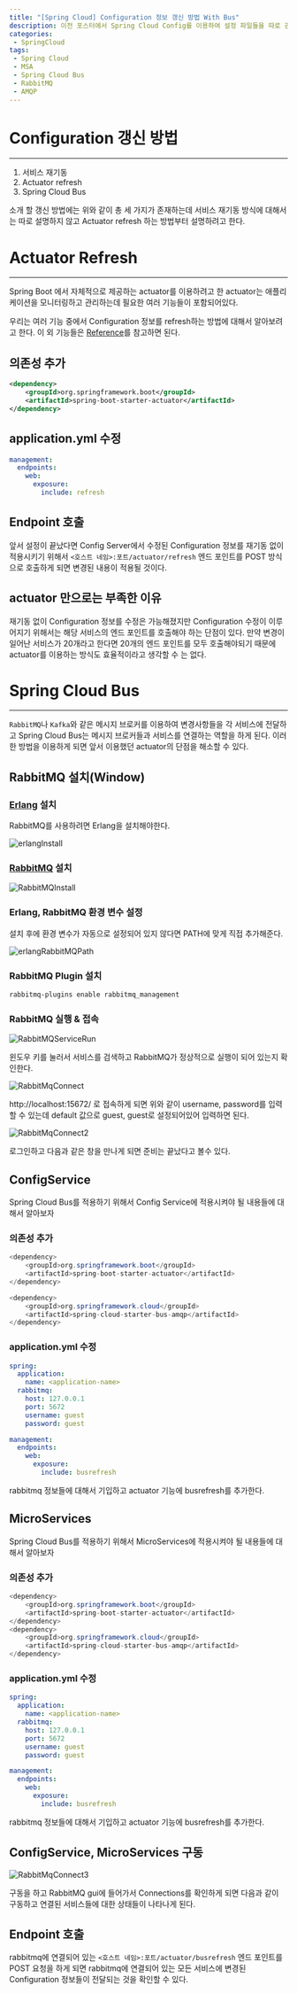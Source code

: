 ```yaml
---
title: "[Spring Cloud] Configuration 정보 갱신 방법 With Bus"
description: 이전 포스터에서 Spring Cloud Config를 이용하여 설정 파일들을 따로 관리하는 서버를 구축하였다. 이때 Config Server에 있는 Configuration 정보들이 변경이 이루어지게 되면 변경된 내용들을 어떻게 마이크로서비스들에게 전달할 수 있는지에 대해서 actuator, Spring Cloud Bus에 대해서 배워보려고 한다.
categories:
 - SpringCloud
tags:
 - Spring Cloud
 - MSA
 - Spring Cloud Bus
 - RabbitMQ
 - AMQP
---
```


# Configuration 갱신 방법

<hr>

1. 서비스 재기동
2. Actuator refresh
3. Spring Cloud Bus

소개 할 갱신 방법에는 위와 같이 총 세 가지가 존재하는데 서비스 재기동 방식에 대해서는 따로 설명하지 않고 Actuator refresh 하는 방법부터 설명하려고 한다.

# Actuator Refresh

<hr>

Spring Boot 에서 자체적으로 제공하는 actuator를 이용하려고 한 actuator는 애플리케이션을 모니터링하고 관리하는데 필요한 여러 기능들이 포함되어있다.

우리는 여러 기능 중에서 Configuration 정보를 refresh하는 방법에 대해서 알아보려고 한다. 이 외 기능들은 [Reference](https://docs.spring.io/spring-boot/docs/current/reference/html/production-ready-features.html)를 참고하면 된다.

## 의존성 추가

``` xml
<dependency>
    <groupId>org.springframework.boot</groupId>
    <artifactId>spring-boot-starter-actuator</artifactId>
</dependency>
```

## application.yml 수정

``` yml
management:
  endpoints:
    web:
      exposure:
        include: refresh
```

## Endpoint 호출

앞서 설정이 끝났다면 Config Server에서 수정된 Configuration 정보를 재기동 없이 적용시키기 위해서 `<호스트 네임>:포트/actuator/refresh` 엔드 포인트를 POST 방식으로 호출하게 되면 변경된 내용이 적용될 것이다.

## actuator 만으로는 부족한 이유

재기동 없이 Configuration 정보를 수정은 가능해졌지만 Configuration 수정이 이루어지기 위해서는 해당 서비스의 엔드 포인트를 호출해야 하는 단점이 있다. 만약 변경이 일어난 서비스가 20개라고 한다면 20개의 엔드 포인트를 모두 호출해야되기 때문에 actuator를 이용하는 방식도 효율적이라고 생각할 수 는 없다.

# Spring Cloud Bus

<hr>

`RabbitMQ`나 `Kafka`와 같은 메시지 브로커를 이용하여 변경사항들을 각 서비스에 전달하고 Spring Cloud Bus는 메시지 브로커들과 서비스를 연결하는 역할을 하게 된다. 이러한 방법을 이용하게 되면 앞서 이용했던 actuator의 단점을 해소할 수 있다.

## RabbitMQ 설치(Window)

### [Erlang](https://www.erlang.org/downloads) 설치

RabbitMQ를 사용하려면 Erlang을 설치해야한다.

![erlangInstall](/assets/postImages/ConfigRefreshMethod/erlangInstall.PNG)

### [RabbitMQ](https://www.rabbitmq.com/install-windows.html#installer) 설치

![RabbitMQInstall](/assets/postImages/ConfigRefreshMethod/RabbitMQInstall.PNG)

### Erlang, RabbitMQ 환경 변수 설정

설치 후에 환경 변수가 자동으로 설정되어 있지 않다면 PATH에 맞게 직접 추가해준다.

![erlangRabbitMQPath](/assets/postImages/ConfigRefreshMethod/erlangRabbitMQPath.PNG)

### RabbitMQ Plugin 설치

``` bash
rabbitmq-plugins enable rabbitmq_management
```

### RabbitMQ 실행 & 접속

![RabbitMQServiceRun](/assets/postImages/ConfigRefreshMethod/RabbitMQServiceRun.PNG)

윈도우 키를 눌러서 서비스를 검색하고 RabbitMQ가 정상적으로 실행이 되어 있는지 확인한다.

![RabbitMqConnect](/assets/postImages/ConfigRefreshMethod/RabbitMqConnect.PNG)

http://localhost:15672/ 로 접속하게 되면 위와 같이 username, password를 입력할 수 있는데 default 값으로 guest, guest로 설정되어있어 입력하면 된다.

![RabbitMqConnect2](/assets/postImages/ConfigRefreshMethod/RabbitMqConnect2.PNG)

로그인하고 다음과 같은 창을 만나게 되면 준비는 끝났다고 볼수 있다.

## ConfigService

Spring Cloud Bus를 적용하기 위해서 Config Service에 적용시켜야 될 내용들에 대해서 알아보자

### 의존성 추가

``` java
<dependency>
    <groupId>org.springframework.boot</groupId>
    <artifactId>spring-boot-starter-actuator</artifactId>
</dependency>

<dependency>
    <groupId>org.springframework.cloud</groupId>
    <artifactId>spring-cloud-starter-bus-amqp</artifactId>
</dependency>
```

### application.yml 수정

``` yml
spring:
  application:
    name: <application-name>
  rabbitmq:
    host: 127.0.0.1
    port: 5672
    username: guest
    password: guest

management:
  endpoints:
    web:
      exposure:
        include: busrefresh
```

rabbitmq 정보들에 대해서 기입하고 actuator 기능에 busrefresh를 추가한다.

## MicroServices

Spring Cloud Bus를 적용하기 위해서 MicroServices에 적용시켜야 될 내용들에 대해서 알아보자

### 의존성 추가

``` java
<dependency>
    <groupId>org.springframework.boot</groupId>
    <artifactId>spring-boot-starter-actuator</artifactId>
</dependency>
<dependency>
    <groupId>org.springframework.cloud</groupId>
    <artifactId>spring-cloud-starter-bus-amqp</artifactId>
</dependency>
```

### application.yml 수정

``` yml
spring:
  application:
    name: <application-name>
  rabbitmq:
    host: 127.0.0.1
    port: 5672
    username: guest
    password: guest

management:
  endpoints:
    web:
      exposure:
        include: busrefresh
```

rabbitmq 정보들에 대해서 기입하고 actuator 기능에 busrefresh를 추가한다.

## ConfigService, MicroServices 구동

![RabbitMqConnect3](/assets/postImages/ConfigRefreshMethod/RabbitMqConnect3.PNG)

구동을 하고 RabbitMQ gui에 들어가서 Connections를 확인하게 되면 다음과 같이 구동하고 연결된 서비스들에 대한 상태들이 나타나게 된다.

## Endpoint 호출

rabbitmq에 연결되어 있는 `<호스트 네임>:포트/actuator/busrefresh` 엔드 포인트를 POST 요청을 하게 되면 rabbitmq에 연결되어 있는 모든 서비스에 변경된 Configuration 정보들이 전달되는 것을 확인할 수 있다.
